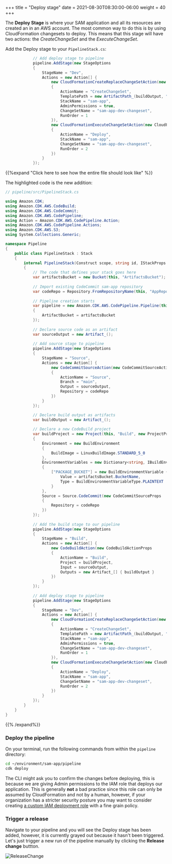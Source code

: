 +++
title = "Deploy stage"
date = 2021-08-30T08:30:00-06:00
weight = 40
+++

The **Deploy Stage** is where your SAM application and all its resources are created an in an AWS account. The most common way to do this is by using CloudFormation changesets to deploy. This means that this stage will have two actions: the _CreateChangeSet_ and the _ExecuteChangeSet_.

Add the Deploy stage to your `PipelineStack.cs`: 

```csharp
            // Add deploy stage to pipeline
            pipeline.AddStage(new StageOptions
            {
                StageName = "Dev",
                Actions = new Action[] {
                    new CloudFormationCreateReplaceChangeSetAction(new CloudFormationCreateReplaceChangeSetActionProps
                    {
                        ActionName = "CreateChangeSet",
                        TemplatePath = new ArtifactPath_(buildOutput, "packaged.yaml"),
                        StackName = "sam-app",
                        AdminPermissions = true,
                        ChangeSetName = "sam-app-dev-changeset",
                        RunOrder = 1
                    }),
                    new CloudFormationExecuteChangeSetAction(new CloudFormationExecuteChangeSetActionProps
                    {
                        ActionName = "Deploy",
                        StackName = "sam-app",
                        ChangeSetName = "sam-app-dev-changeset",
                        RunOrder = 2
                    })
                }
            });
```

{{%expand "Click here to see how the entire file should look like" %}}

The highlighted code is the new addition: 

```csharp {hl_lines=["86-108"]}
// pipeline/src/PipelineStack.cs

using Amazon.CDK;
using Amazon.CDK.AWS.CodeBuild;
using Amazon.CDK.AWS.CodeCommit;
using Amazon.CDK.AWS.CodePipeline;
using Action = Amazon.CDK.AWS.CodePipeline.Action;
using Amazon.CDK.AWS.CodePipeline.Actions;
using Amazon.CDK.AWS.S3;
using System.Collections.Generic;

namespace Pipeline
{
    public class PipelineStack : Stack
    {
        internal PipelineStack(Construct scope, string id, IStackProps props = null) : base(scope, id, props)
        {
            // The code that defines your stack goes here
            var artifactsBucket = new Bucket(this, "ArtifactsBucket");
            
            // Import existing CodeCommit sam-app repository
            var codeRepo = Repository.FromRepositoryName(this, "AppRepository", "sam-app");
        
            // Pipeline creation starts
            var pipeline = new Amazon.CDK.AWS.CodePipeline.Pipeline(this, "Pipeline", new PipelineProps
            {
                ArtifactBucket = artifactsBucket
            });
        
            // Declare source code as an artifact
            var sourceOutput = new Artifact_();
        
            // Add source stage to pipeline
            pipeline.AddStage(new StageOptions
            {
                StageName = "Source",
                Actions = new Action[] {
                    new CodeCommitSourceAction(new CodeCommitSourceActionProps
                    {
                        ActionName = "Source",
                        Branch = "main",
                        Output = sourceOutput,
                        Repository = codeRepo
                    })
                }
            });

            // Declare build output as artifacts
            var buildOutput = new Artifact_();
        
            // Declare a new CodeBuild project
            var buildProject = new Project(this, "Build", new ProjectProps
            {
                Environment = new BuildEnvironment
                {
                    BuildImage = LinuxBuildImage.STANDARD_5_0
                },
                EnvironmentVariables = new Dictionary<string, IBuildEnvironmentVariable>
                {
                    ["PACKAGE_BUCKET"] = new BuildEnvironmentVariable {
                        Value = artifactsBucket.BucketName,
                        Type = BuildEnvironmentVariableType.PLAINTEXT
                    }
                },
                Source = Source.CodeCommit(new CodeCommitSourceProps
                {
                    Repository = codeRepo
                })
            });
            
            // Add the build stage to our pipeline
            pipeline.AddStage(new StageOptions
            {
                StageName = "Build",
                Actions = new Action[] {
                    new CodeBuildAction(new CodeBuildActionProps
                    {
                        ActionName = "Build",
                        Project = buildProject,
                        Input = sourceOutput,
                        Outputs = new Artifact_[] { buildOutput }
                    })
                }
            });
            
            // Add deploy stage to pipeline
            pipeline.AddStage(new StageOptions
            {
                StageName = "Dev",
                Actions = new Action[] {
                    new CloudFormationCreateReplaceChangeSetAction(new CloudFormationCreateReplaceChangeSetActionProps
                    {
                        ActionName = "CreateChangeSet",
                        TemplatePath = new ArtifactPath_(buildOutput, "packaged.yaml"),
                        StackName = "sam-app",
                        AdminPermissions = true,
                        ChangeSetName = "sam-app-dev-changeset",
                        RunOrder = 1
                    }),
                    new CloudFormationExecuteChangeSetAction(new CloudFormationExecuteChangeSetActionProps
                    {
                        ActionName = "Deploy",
                        StackName = "sam-app",
                        ChangeSetName = "sam-app-dev-changeset",
                        RunOrder = 2
                    })
                }
            });
        }
    }
}
```
{{% /expand%}}

### Deploy the pipeline

On your terminal, run the following commands from within the `pipeline` directory:

```bash
cd ~/environment/sam-app/pipeline
cdk deploy
```

The CLI might ask you to confirm the changes before deploying, this is because we are giving Admin permissions to the IAM role that deploys our application. This is generally **not** a bad practice since this role can only be assumed by CloudFormation and not by a human, however, if your organization has a stricter security posture you may want to consider creating [a custom IAM deployment role](https://docs.aws.amazon.com/cdk/api/latest/docs/@aws-cdk_aws-iam.Role.html) with a fine grain policy. 

### Trigger a release

Navigate to your pipeline and you will see the Deploy stage has been added, however, it is currently grayed out because it hasn't been triggered. Let's just trigger a new run of the pipeline manually by clicking the **Release change** buttton. 

![ReleaseChange](/images/csharp/buildpipe/aws_console_pipeline_dev.png)
